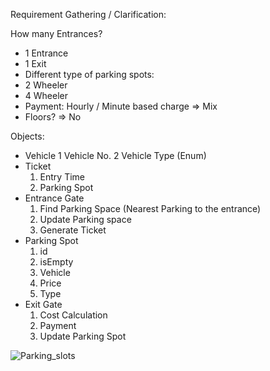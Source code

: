 Requirement Gathering / Clarification:

How many Entrances?
- 1 Entrance
- 1 Exit
- Different type of parking spots:
- 2 Wheeler
- 4 Wheeler
- Payment: Hourly / Minute based charge => Mix
- Floors? => No

Objects:

- Vehicle
  1 Vehicle No.
  2 Vehicle Type (Enum)
- Ticket
    1. Entry Time
    2. Parking Spot
- Entrance Gate
    1. Find Parking Space (Nearest Parking to the entrance)
    2. Update Parking space
    3. Generate Ticket
- Parking Spot
    1. id
    2. isEmpty
    3. Vehicle
    4. Price
    5. Type
- Exit Gate
    1. Cost Calculation
    2. Payment
    3. Update Parking Spot
       

![Parking_slots](https://github.com/user-attachments/assets/21980e03-3eb0-4e81-afb2-96d3b1052877)
